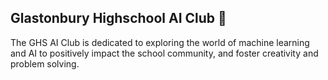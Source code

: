 ## Glastonbury Highschool AI Club 👋

The GHS AI Club is dedicated to exploring the world of machine learning and AI to positively impact the school community, and foster creativity and problem solving.
